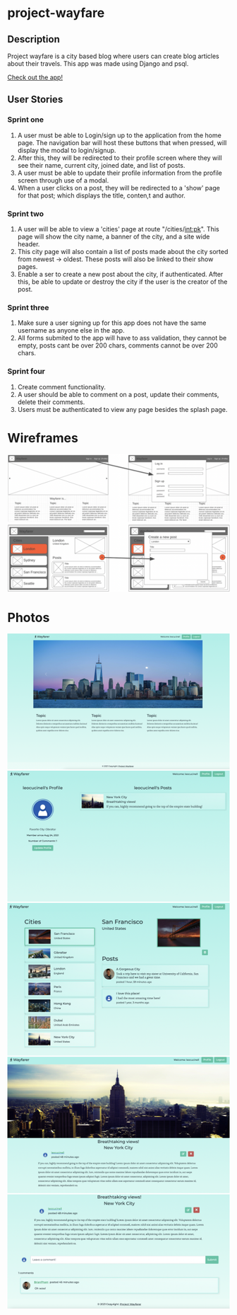 # project-wayfare

## Description
Project wayfare is a city based blog where users can create blog articles about their travels. This app was made using Django and psql. 

[Check out the app!](https://bestwayfarer.herokuapp.com/)

## User Stories
### Sprint one
1. A user must be able to Login/sign up to the application from the home page. The navigation bar will host these buttons that when pressed, will display the modal to login/signup. 
2. After this, they will be redirected to their profile screen where they will see their name, current city, joined date, and list of posts.
3. A user must be able to update their profile information from the profile screen through use of a modal.
4. When a user clicks on a post, they will be redirected to a 'show'  page for that post; which displays the title, conten,t and author.
### Sprint two
1. A user will be able to view a 'cities' page at route "/cities/<int:pk>". This page will show the city name, a banner of the city, and a site wide header.
2. This city page will also contain a list of posts made about the city sorted from newest -> oldest. These posts will also be linked to their show pages.
3. Enable a ser to create a new post about the city, if authenticated. After this, be able to update or destroy the city if the user is the creator of the post.
### Sprint three
1. Make sure a user signing up for this app does not have the same username as anyone else in the app. 
2. All forms submited to the app will have to ass validation, they cannot be empty, posts cant be over 200 chars, comments cannot be over 200 chars.
### Sprint four
1. Create comment functionality. 
2. A user should be able to comment on a post, update their comments, delete their comments. 
3. Users must be authenticated to view any page besides the splash page.

# Wireframes
![The wireframes](./project_imgs/Wire.png)
# Photos
![The splash page](./project_imgs/Splash.png)
![The Profile page](./project_imgs/Profile.png)
![The Cities page](./project_imgs/Cities.png)
![The city post page](./project_imgs/City-post.png)
![The comments page](./project_imgs/Post-comment.png)
